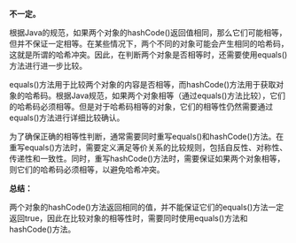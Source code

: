 **不一定。**

根据Java的规范，如果两个对象的hashCode()返回值相同，那么它们可能相等，但并不保证一定相等。在某些情况下，两个不同的对象可能会产生相同的哈希码，这就是所谓的哈希冲突。因此，在判断两个对象是否相等时，还需要使用equals()方法进行进一步比较。

equals()方法用于比较两个对象的内容是否相等，而hashCode()方法用于获取对象的哈希码。根据Java规范，如果两个对象相等（通过equals()方法比较），它们的哈希码必须相等。但是对于哈希码相等的对象，它们的相等性仍然需要通过equals()方法进行详细比较确认。

为了确保正确的相等性判断，通常需要同时重写equals()和hashCode()方法。在重写equals()方法时，需要定义满足等价关系的比较规则，包括自反性、对称性、传递性和一致性。同时，重写hashCode()方法时，需要保证如果两个对象相等，则它们的哈希码必须相等，以避免哈希冲突。

**总结：**

两个对象的hashCode()方法返回相同的值，并不能保证它们的equals()方法一定返回true，因此在比较对象的相等性时，需要同时使用equals()方法和hashCode()方法。
